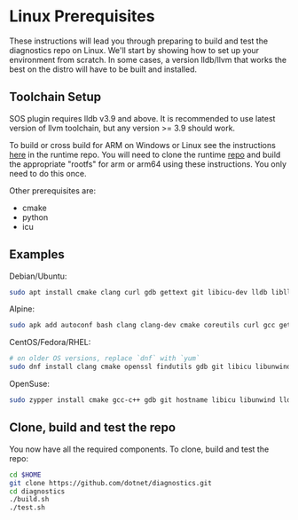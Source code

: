 Linux Prerequisites
===================

These instructions will lead you through preparing to build and test the diagnostics repo on Linux. We'll start by showing how to set up your environment from scratch. In some cases, a version lldb/llvm that works the best on the distro will have to be built and installed.

Toolchain Setup
---------------

SOS plugin requires lldb v3.9 and above. It is recommended to use latest version of llvm toolchain, but any version >= 3.9 should work.

To build or cross build for ARM on Windows or Linux see the instructions [here](https://github.com/dotnet/runtime/blob/main/docs/workflow/building/coreclr/cross-building.md#generating-the-rootfs) in the runtime repo. You will need to clone the runtime [repo](https://github.com/dotnet/runtime.git) and build the appropriate "rootfs" for arm or arm64 using these instructions. You only need to do this once.

Other prerequisites are:

* cmake
* python
* icu

Examples
--------

Debian/Ubuntu:

```sh
sudo apt install cmake clang curl gdb gettext git libicu-dev lldb liblldb-dev libunwind8 llvm make python python-lldb tar wget zip
```

Alpine:

```sh
sudo apk add autoconf bash clang clang-dev cmake coreutils curl gcc gettext-dev git icu-dev krb5-dev libunwind-dev llvm make openssl openssl-dev python which
```

CentOS/Fedora/RHEL:

```sh
# on older OS versions, replace `dnf` with `yum`
sudo dnf install clang cmake openssl findutils gdb git libicu libunwind lldb-devel llvm-devel make python python2-lldb tar wget which zip
```

OpenSuse:

```sh
sudo zypper install cmake gcc-c++ gdb git hostname libicu libunwind lldb-devel llvm-clang llvm-devel make python python-xml tar wget which zip
```

Clone, build and test the repo
------------------------------

You now have all the required components. To clone, build and test the repo:

```sh
cd $HOME
git clone https://github.com/dotnet/diagnostics.git
cd diagnostics
./build.sh
./test.sh
```
